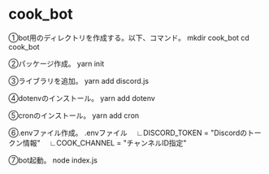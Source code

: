 # cook_bot

①bot用のディレクトリを作成する。以下、コマンド。
mkdir cook_bot
cd cook_bot

②パッケージ作成。
yarn init

③ライブラリを追加。
yarn add discord.js

④dotenvのインストール。
yarn add dotenv

⑤cronのインストール。
yarn add cron

⑥.envファイル作成。
.envファイル
　∟DISCORD_TOKEN = "Discordのトークン情報"
　∟COOK_CHANNEL = "チャンネルID指定"

⑦bot起動。
node index.js